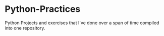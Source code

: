# Python-Practices
Python Projects and exercises that I've done over a span of time compiled into one repository.
